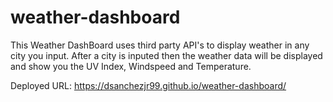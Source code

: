 # weather-dashboard


This Weather DashBoard uses third party API's to display weather in any city you input. After a city is inputed then the weather data will be displayed and show you the UV Index, Windspeed and Temperature.


Deployed URL: https://dsanchezjr99.github.io/weather-dashboard/
